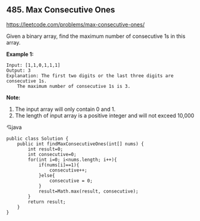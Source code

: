 ## 485. Max Consecutive Ones

https://leetcode.com/problems/max-consecutive-ones/

Given a binary array, find the maximum number of consecutive 1s in this array.

**Example 1:**

    Input: [1,1,0,1,1,1]
    Output: 3
    Explanation: The first two digits or the last three digits are consecutive 1s.
        The maximum number of consecutive 1s is 3.
**Note:**

1. The input array will only contain 0 and 1.
2. The length of input array is a positive integer and will not exceed 10,000


:cupid:java

    public class Solution {
        public int findMaxConsecutiveOnes(int[] nums) {
            int result=0;
            int consecutive=0;
            for(int i=0; i<nums.length; i++){
                if(nums[i]==1){
                    consecutive++;
                }else{
                    consecutive = 0;
                }
                result=Math.max(result, consecutive);
            }
            return result;
        }
    }
